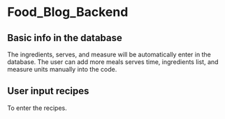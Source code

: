 # Food_Blog_Backend
## Basic info in the database
The ingredients, serves, and measure will be automatically enter in the database.
The user can add more meals serves time, ingredients list, and measure units manually into the code.

## User input recipes
To enter the recipes.
